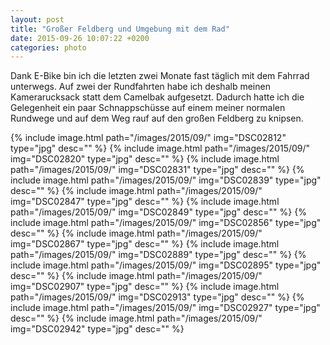 ```yaml
---
layout: post
title: "Großer Feldberg und Umgebung mit dem Rad"
date: 2015-09-26 10:07:22 +0200
categories: photo
---
```

Dank E-Bike bin ich die letzten zwei Monate fast täglich mit dem Fahrrad unterwegs. Auf zwei der Rundfahrten habe ich deshalb meinen Kamerarucksack statt dem Camelbak aufgesetzt. Dadurch hatte ich die Gelegenheit ein paar Schnappschüsse auf einem meiner normalen Rundwege und auf dem Weg rauf auf den großen Feldberg zu knipsen. 

{% include image.html path="/images/2015/09/" img="DSC02812" type="jpg" desc="" %}
{% include image.html path="/images/2015/09/" img="DSC02820" type="jpg" desc="" %}
{% include image.html path="/images/2015/09/" img="DSC02831" type="jpg" desc="" %}
{% include image.html path="/images/2015/09/" img="DSC02839" type="jpg" desc="" %}
{% include image.html path="/images/2015/09/" img="DSC02847" type="jpg" desc="" %}
{% include image.html path="/images/2015/09/" img="DSC02849" type="jpg" desc="" %}
{% include image.html path="/images/2015/09/" img="DSC02856" type="jpg" desc="" %}
{% include image.html path="/images/2015/09/" img="DSC02867" type="jpg" desc="" %}
{% include image.html path="/images/2015/09/" img="DSC02889" type="jpg" desc="" %}
{% include image.html path="/images/2015/09/" img="DSC02895" type="jpg" desc="" %}
{% include image.html path="/images/2015/09/" img="DSC02907" type="jpg" desc="" %}
{% include image.html path="/images/2015/09/" img="DSC02913" type="jpg" desc="" %}
{% include image.html path="/images/2015/09/" img="DSC02927" type="jpg" desc="" %}
{% include image.html path="/images/2015/09/" img="DSC02942" type="jpg" desc="" %}